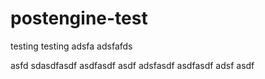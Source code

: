 postengine-test
===============

testing
testing
adsfa
adsfafds

asfd
sdasdfasdf
asdfasdf
asdf
adsfasdf
asdfasdf
adsf
asdf
